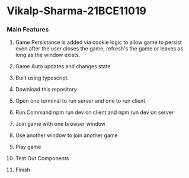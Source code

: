 # Vikalp-Sharma-21BCE11019

### Main Features
1. Game Persistance is added via cookie logic to allow game to persist even after the user closes the game, refresh's the game or leaves as long as the window exists.
2. Game Auto updates and changes state
3. Built using typescript.

  

1. Download this repository
2. Open one terminal to run server and one to run client
3. Run Command npm run dev on client and npm run dev on server
4. Join game with one browser window
5. Use another window to join another game
6. Play game
7. Test Out Components
8. Finish
